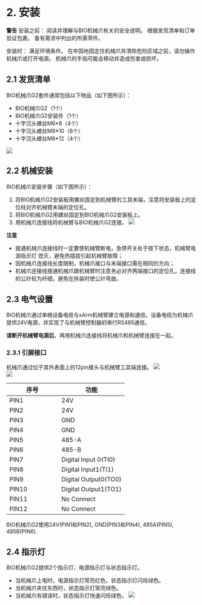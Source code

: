 # 2. 安装

**警告**
安装之前：
阅读并理解与BIO机械爪有关的安全说明。
根据发货清单和订单验证包裹。
备有需求中列出的所需零件。  

安装时：
满足环境条件。
在牢固地固定住机械爪并清除危险区域之前，请勿操作机械爪或打开电源。
机械爪的手指可能会移动并造成伤害或损坏。


## 2.1 发货清单
BIO机械爪G2套件通常包括以下物品（如下图所示）：
* BIO机械爪G2（1个）
* BIO机械爪G2安装件（1个）
* 十字沉头螺丝M6*8（4个）
* 十字沉头螺丝M6*10（6个）
* 十字沉头螺丝M6*12（4个）

![](../assets/installation.jpg)

## 2.2 机械安装
BIO机械爪安装步骤（如下图所示）：
1. 将BIO机械爪G2安装板用螺丝固定到机械臂的工具末端，注意将安装板上的定位柱对齐机械臂末端的定位孔。
2. 将BIO机械爪G2用螺丝固定到BIO机械爪G2安装板上。
3. 用机械爪连接线将机械臂与BIO机械爪G2连接。
![](../assets/installation_2.jpg)


**注意**
* 接通机械爪连接线时一定要使机械臂断电，急停开关处于按下状态，机械臂电源指示灯 熄灭，避免热插拔引起机械臂故障； 
* 因机械爪连接线长度限制，机械爪接口与末端接口需在相同的方向；
* 机械爪连接线接通机械爪跟机械臂时注意务必对齐两端接口的定位孔，连接线的公针较为纤细，避免在拆装时使公针弯曲。

## 2.3 电气设置
BIO机械爪通过单根设备电缆与xArm机械臂建立电源和通信。设备电缆为机械爪提供24V电源，并实现了与机械臂控制器的串行RS485通信。

**请断开机械臂电源后**，再用机械爪连接线将机械爪和机械臂连接在一起。

### 2.3.1 引脚接口
机械爪通过位于其外表面上的12pin接头与机械臂工具端连接。
![](../assets/io_connector.jpg)  
![](../assets/io_connector_1.jpg)  

| 序号    | 功能                   |
| ----- | -------------------- |
| PIN1 &ensp;&ensp;&ensp;&ensp;&ensp;&ensp;&ensp;&ensp;&ensp;&ensp;  | 24V                  |
| PIN2  | 24V                  |
| PIN3  | GND                  |
| PIN4  | GND                  |
| PIN5  | 485-A                |
| PIN6  | 485-B                |
| PIN7  | Digital Input 0(TI0) |
| PIN8  | Digital Input1(TI1)  |
| PIN9  | Digital Output0(TO0) |
| PIN10 | Digital Output1(TO1) |
| PIN11 | No Connect           |
| PIN12 | No Connect           |

BIO机械爪G2使用24V(PIN1和PIN2), GND(PIN3和PIN4), 485A(PIN5), 485B(PIN6).

## 2.4 指示灯
BIO机械爪G2提供2个指示灯，电源指示灯与状态指示灯。
* 当机械爪上电时，电源指示灯常亮红色，状态指示灯闪烁绿色。
* 当机械爪夹住东西时，状态指示灯常亮绿色。
* 当机械爪有错误时，状态指示灯快速闪烁绿色。
![](../assets/indictor.svg)